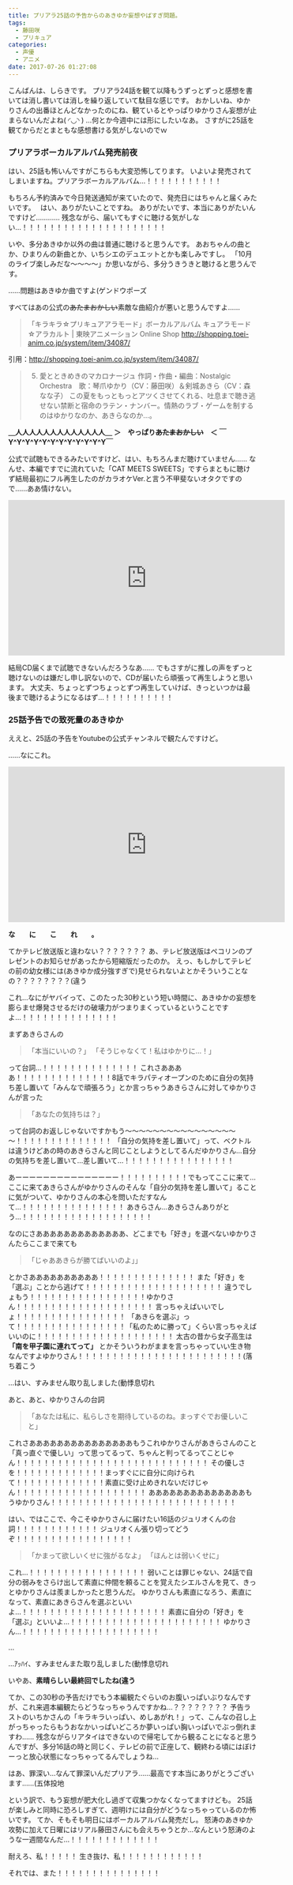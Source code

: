 ```yaml
---
title: プリアラ25話の予告からのあきゆか妄想やばすぎ問題。
tags:
  - 藤田咲
  - プリキュア
categories:
  - 声優
  - アニメ
date: 2017-07-26 01:27:08
---
```


こんばんは、しらきです。
プリアラ24話を観て以降もうずっとずっと感想を書いては消し書いては消しを繰り返していて駄目な感じです。
おかしいね、ゆかりさんの出番ほとんどなかったのにね、観ているとやっぱりゆかりさん妄想が止まらないんだよね( ◜◡◝ )
…何とか今週中には形にしたいなあ。
さすがに25話を観てからだとまともな感想書ける気がしないのでｗ
<!-- more -->
### プリアラボーカルアルバム発売前夜

はい、25話も怖いんですがこちらも大変恐怖してります。
いよいよ発売されてしまいますね。プリアラボーカルアルバム…！！！！！！！！！！！

もちろん予約済みで今日発送通知が来ていたので、発売日にはちゃんと届くみたいです。　
はい、ありがたいことですね。
ありがたいです、本当にありがたいんですけど…………
残念ながら、届いてもすぐに聴ける気がしない…！！！！！！！！！！！！！！！！！！！！！

いや、多分あきゆか以外の曲は普通に聴けると思うんです。
あおちゃんの曲とか、ひまりんの新曲とか、いちシエのデュエットとかも楽しみですし。
「10月のライブ楽しみだな～～～～」か思いながら、多分うきうきと聴けると思うんです。

……問題はあきゆか曲ですよ(ゲンドウポーズ

すべてはあの公式の~~あたまおかしい~~素敵な曲紹介が悪いと思うんですよ……

> 「キラキラ☆プリキュアアラモード」ボーカルアルバム キュアラモード☆アラカルト | 東映アニメーション Online Shop
> http://shopping.toei-anim.co.jp/system/item/34087/

引用：http://shopping.toei-anim.co.jp/system/item/34087/

> 5. 愛とときめきのマカロナージュ
作詞・作曲・編曲：Nostalgic Orchestra　歌：琴爪ゆかり（CV：藤田咲）＆剣城あきら（CV：森なな子）
この夏をもっともっとアツくさせてくれる、吐息まで聴き逃せない禁断と宿命のラテン・ナンバー。情熱のラブ・ゲームを制するのはゆかりなのか、あきらなのか…。

**＿人人人人人人人人人人人人人＿**
**＞　やっぱり~~あたまおかしい~~　＜**
**￣Y^Y^Y^Y^Y^Y^Y^Y^Y^Y^Y^Y￣**

公式で試聴もできるみたいですけど、はい、もちろんまだ聴けていません……
なんせ、本編ですでに流れていた「CAT MEETS SWEETS」ですらまともに聴けず結局最初にフル再生したのがカラオケVer.と言う不甲斐ないオタクですので……ああ情けない。

<iframe width="560" height="315" src="https://www.youtube.com/embed/wcHBC3WSQjQ" frameborder="0" allowfullscreen></iframe>

結局CD届くまで試聴できないんだろうなあ……
でもさすがに推しの声をずっと聴けないのは嫌だし申し訳ないので、CDが届いたら頑張って再生しようと思います。
大丈夫、ちょっとずつちょっとずつ再生していけば、きっといつかは最後まで聴けるようになるはず…！！！！！！！！！！

### 25話予告での致死量のあきゆか

ええと、25話の予告をYoutubeの公式チャンネルで観たんですけど。

……なにこれ。

<iframe width="560" height="315" src="https://www.youtube.com/embed/KWBMxaUhCU4" frameborder="0" allowfullscreen></iframe>

**な　　に　　こ　　れ　　。**

てかテレビ放送版と違わない？？？？？？？
あ、テレビ放送版はペコリンのプレゼントのお知らせがあったから短縮版だったのか。
えっ、もしかしてテレビの前の幼女様には(あきゆか成分強すぎで)見せられないよとかそういうことなの？？？？？？？？(違う

これ…なにがヤバイって、このたった30秒という短い時間に、あきゆかの妄想を膨らませ爆発させるだけの破壊力がつまりまくっているということですよ…！！！！！！！！！！！！！！

まずあきらさんの

> 「本当にいいの？」
> 「そうじゃなくて！私はゆかりに…！」

って台詞…！！！！！！！！！！！！！！
これさああああ！！！！！！！！！！！！！！8話でキラパティオープンのために自分の気持ち差し置いて「みんなで頑張ろう」とか言っちゃうあきらさんに対してゆかりさんが言った

> 「あなたの気持ちは？」

って台詞のお返しじゃないですかもう～～～～～～～～～～～～～～～～～！！！！！！！！！！！！！！
「自分の気持を差し置いて」って、ベクトルは違うけどあの時のあきらさんと同じことしようとしてるんだゆかりさん…自分の気持ちを差し置いて…差し置いて…！！！！！！！！！！！！！！！！

あーーーーーーーーーーーーーーー！！！！！！！！！！でもってここに来て…ここに来てあきらさんがゆかりさんのそんな「自分の気持を差し置いて」ることに気がついて、ゆかりさんの本心を問いただすなんて…！！！！！！！！！！！！！！！
あきらさん…あきらさんありがとう…！！！！！！！！！！！！！！！！！！！

なのにさあああああああああああああ、どこまでも「好き」を選べないゆかりさんたらここまで来ても

> 「じゃああきらが勝てばいいのよ」」

とかさああああああああああ！！！！！！！！！！！！！！
また「好き」を「選ぶ」ことから逃げて！！！！！！！！！！！！！！！！！！！！
違うでしょもう！！！！！！！！！！！！！！！！！ゆかりさん！！！！！！！！！！！！！！！！！！！！
言っちゃえばいいでしょ！！！！！！！！！！！！！！！！
「あきらを選ぶ」って！！！！！！！！！！！！！！！！「私のために勝って」くらい言っちゃえばいいのに！！！！！！！！！！！！！！！！！！！！
太古の昔から女子高生は **「南を甲子園に連れてって」** とかそういうわがままを言っちゃっていい生き物なんですよゆかりさん！！！！！！！！！！！！！！！！！！！！！！！！(落ち着こう

…はい、すみません取り乱しました(動悸息切れ

あと、あと、ゆかりさんの台詞

> 「あなたは私に、私らしさを期待しているのね。まっすぐでお優しいこと」

これさあああああああああああああああもうこれゆかりさんがあきらさんのこと「真っ直ぐで優しい」って思ってるって、ちゃんと判ってるってことじゃん！！！！！！！！！！！！！！！！！！！！！！！！！！！！
その優しさを！！！！！！！！！！！！！まっすぐにに自分に向けられて！！！！！！！！！！！！！素直に受け止めきれないだけじゃん！！！！！！！！！！！！！！！！！！！
ああああああああああああああもうゆかりさん！！！！！！！！！！！！！！！！！！！！！！！！！！！

はい、ではここで、今こそゆかりさんに届けたい16話のジュリオくんの台詞！！！！！！！！！！！！
ジュリオくん張り切ってどうぞ！！！！！！！！！！！！！！！！！

> 「かまって欲しいくせに強がるなよ」
> 「ほんとは弱いくせに」

これ…！！！！！！！！！！！！！！！！！
弱いことは罪じゃない、24話で自分の弱みをさらけ出して素直に仲間を頼ることを覚えたシエルさんを見て、きっとゆかりさんは羨ましかったと思うんだ。
ゆかりさんも素直になろう、素直になって、素直にあきらさんを選ぶといいよ…！！！！！！！！！！！！！！！！！！！！！
素直に自分の「好き」を「選ぶ」といいよ…！！！！！！！！！！！！！！！！！！！！！！
ゆかりさん…！！！！！！！！！！！！！！！！！！！！

…

…ｱｯﾊｲ、すみませんまた取り乱しました(動悸息切れ

いやあ、**素晴らしい最終回でしたね(違う**

てか、この30秒の予告だけでもう本編観たぐらいのお腹いっぱいぶりなんですが、これ来週本編観たらどうなっちゃうんですかね…？？？？？？？？
予告ラストのいちかさんの「キラキラいっぱい、めしあがれ！」って、こんなの召し上がっちゃったらもうおなかいっぱいどころか夢いっぱい胸いっぱいでぶっ倒れますわ……
残念ながらリアタイはできないので帰宅してから観ることになると思うんですが、多分16話の時と同じく、テレビの前で正座して、観終わる頃にはぼけーっと放心状態になっちゃってるんでしょうね…

はあ、罪深い…なんて罪深いんだプリアラ……最高です本当にありがとうございます……(五体投地

という訳で、もう妄想が肥大化し過ぎて収集つかなくなってますけども。
25話が楽しみと同時に恐ろしすぎて、週明けには自分がどうなっちゃっているのか怖いです。
てか、そもそも明日にはボーカルアルバム発売だし。
怒涛のあきゆか攻勢に加えて日曜にはリアル藤田さんにも会えちゃうとか…なんという怒涛のような一週間なんだ…！！！！！！！！！！！！！

耐えろ、私！！！！！
生き抜け、私！！！！！！！！！！！！

それでは、また！！！！！！！！！！！！！！！
